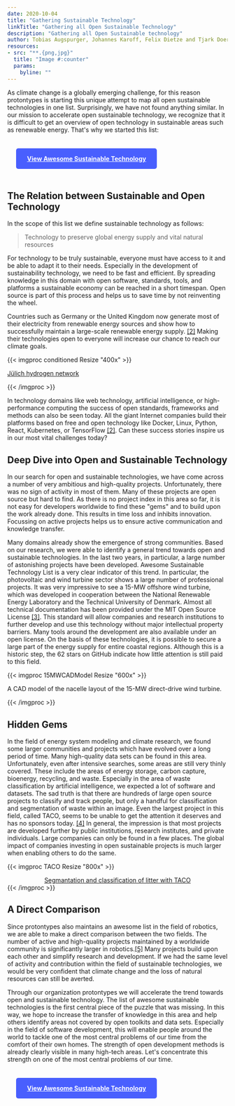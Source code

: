 ```yaml
---
date: 2020-10-04
title: "Gathering Sustainable Technology"
linkTitle: "Gathering all Open Sustainable Technology"
description: "Gathering all Open Sustainable technology"
author: Tobias Augspurger, Johannes Karoff, Felix Dietze and Tjark Doering ([@protontypes](https://twitter.com/protontypes))
resources:
- src: "**.{png,jpg}"
  title: "Image #:counter"  
  params:
    byline: ""
---
```


As climate change is a globally emerging challenge, for this reason protontypes is starting this unique attempt to map all open sustainable technologies in one list. Surprisingly, we have not found anything similar. In our mission to accelerate open sustainable technology, we recognize that it is difficult to get an overview of open technology in sustainable areas such as renewable energy. That's why we started this list:

<a href="https://github.com/protontypes/awesome-sustainable-technology" style="display:inline-block; background: #495FFE; color: white; font-weight: bold; padding: 15px 25px; margin: 20px; border-radius: 5px;"> View Awesome Sustainable Technology </a>

## The Relation between Sustainable and Open Technology

In the scope of this list we define sustainable technology as follows:

> Technology to preserve global energy supply and vital natural resources 

For technology to be truly sustainable, everyone must have access to it and be able to adapt it to their needs. Especially in the development of sustainability technology, we need to be fast and efficient. By spreading knowledge in this domain with open software, standards, tools, and platforms a sustainable economy can be reached in a short timespan. Open source is part of this process and helps us to save time by not reinventing the wheel. 

Countries such as Germany or the United Kingdom now generate most of their electricity from renewable energy sources and show how to successfully maintain a large-scale renewable energy supply. [[2]](https://www.rechargenews.com/transition/germany-s-renewable-power-share-surges-to-56-amid-covid-19-impact/2-1-837212)
Making their technologies open to everyone will increase our chance to reach our climate goals.



{{< imgproc conditioned Resize "400x" >}}

<a href="https://mattbartos.com/pysheds">Jülich hydrogen network</a>

{{< /imgproc >}}

In technology domains like web technology, artificial intelligence, or high-performance computing the success of open standards, frameworks and methods can also be seen today. All the giant Internet companies build their platforms based on free and open technology like Docker, Linux, Python, React, Kubernetes, or TensorFlow [[2]](https://protontypes.eu/about_free_innovation/). Can these success stories inspire us in our most vital challenges today?


## Deep Dive into Open and Sustainable Technology

In our search for open and sustainable technologies, we have come across a number of very ambitious and high-quality projects. Unfortunately, there was no sign of activity in most of them. Many of these projects are open source but hard to find. As there is no project index in this area so far, it is not easy for developers worldwide to find these "gems" and to build upon the work already done. This results in time loss and inhibits innovation. Focussing on active projects helps us to ensure active communication and knowledge transfer.

Many domains already show the emergence of strong communities. Based on our research, we were able to identify a general trend towards open and sustainable technologies. In the last two years, in particular, a large number of astonishing projects have been developed. Awesome Sustainable Technology List is a very clear indicator of this trend. In particular, the photovoltaic and wind turbine sector shows a large number of professional projects. It was very impressive to see a 15-MW offshore wind turbine, which was developed in cooperation between the National Renewable Energy Laboratory and the Technical University of Denmark. Almost all technical documentation has been provided under the MIT Open Source License [[3]](https://github.com/IEAWindTask37/IEA-15-240-RWT). This standard will allow companies and research institutions to further develop and use this technology without major intellectual property barriers. Many tools around the development are also available under an open license. On the basis of these technologies, it is possible to secure a large part of the energy supply for entire coastal regions. Although this is a historic step, the 62 stars on GitHub indicate how little attention is still paid to this field. 

{{< imgproc 15MWCADModel Resize "600x" >}}

A CAD model of the nacelle layout of the 15-MW direct-drive wind turbine. 

{{< /imgproc >}}


## Hidden Gems 

In the field of energy system modeling and climate research, we found some larger communities and projects which have evolved over a long period of time. Many high-quality data sets can be found in this area. Unfortunately, even after intensive searches, some areas are still very thinly covered.  These include the areas of energy storage, carbon capture, bioenergy, recycling, and waste. Especially in the area of waste classification by artificial intelligence, we expected a lot of software and datasets. The sad truth is that there are hundreds of large open source projects to classify and track people, but only a handful for classification and segmentation of waste within an image.  Even the largest project in this field, called TACO, seems to be unable to get the attention it deserves and has no sponsors today. [[4]](http://tacodataset.org/)
In general, the impression is that most projects are developed further by public institutions, research institutes, and private individuals. Large companies can only be found in a few places. The global impact of companies investing in open sustainable projects is much larger when enabling others to do the same. 


{{< imgproc TACO Resize "800x" >}}
<div style="text-align: center; display: flex; align-items: center; flex-direction: column">
<a align="center" href="https://github.com/pedropro/TACO">Segmantation and classification of litter with TACO</a>
</div>
{{< /imgproc >}}


## A Direct Comparison 

Since protontypes also maintains an awesome list in the field of robotics, we are able to make a direct comparison between the two fields. The number of active and high-quality projects maintained by a worldwide community is significantly larger in robotics.[[5]](https://github.com/protontypes/awesome-robotic-tooling) Many projects build upon each other and simplify research and development. If we had the same level of activity and contribution within the field of sustainable technologies, we would be very confident that climate change and the loss of natural resources can still be averted. 

Through our organization protontypes we will accelerate the trend towards open and sustainable technology. The list of awesome sustainable technologies is the first central piece of the puzzle that was missing. In this way, we hope to increase the transfer of knowledge in this area and help others identify areas not covered by open toolkits and data sets.  Especially in the field of software development, this will enable people around the world to tackle one of the most central problems of our time from the comfort of their own homes. The strength of open development methods is already clearly visible in many high-tech areas. Let's concentrate this strength on one of the most central problems of our time.  

<a href="https://github.com/protontypes/awesome-sustainable-technology" style="display:inline-block; background: #495FFE; color: white; font-weight: bold; padding: 15px 25px; margin: 20px; border-radius: 5px;"> View Awesome Sustainable Technology </a>
